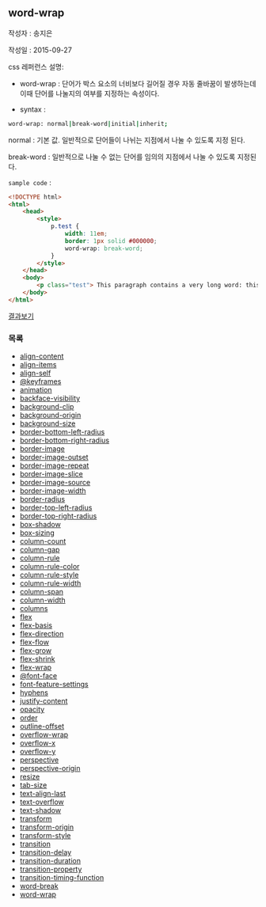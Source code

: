 ## word-wrap

작성자 : 송지은

작성일 : 2015-09-27

css 레퍼런스 설명:
 - word-wrap : 단어가 박스 요소의 너비보다 길어질 경우 자동 줄바꿈이 발생하는데 이때 단어를 나눌지의 여부를 지정하는 속성이다.

 - syntax :
```sh
word-wrap: normal|break-word|initial|inherit;
```

normal : 기본 값. 일반적으로 단어들이 나뉘는 지점에서 나눌 수 있도록 지정 된다.

break-word : 일반적으로 나눌 수 없는 단어를 임의의 지점에서 나눌 수 있도록 지정된다.

`sample code` :

```html
<!DOCTYPE html>
<html>
	<head>
		<style>
			p.test {
			    width: 11em;
			    border: 1px solid #000000;
			    word-wrap: break-word;
			}
		</style>
	</head>
	<body>
		<p class="test"> This paragraph contains a very long word: thisisaveryveryveryveryveryverylongword. The long word will break and wrap to the next line.</p>
	</body>
</html>
```

[결과보기](http://www.w3schools.com/cssref/tryit.asp?filename=trycss3_word-wrap)

### 목록
* [align-content](align-content.md)
* [align-items](align-items.md)
* [align-self](align-self.md)
* [@keyframes](@keyframes.md)
* [animation](animation.md)
* [backface-visibility](backface-visibility.md)
* [background-clip](background-clip.md)
* [background-origin](background-origin.md)
* [background-size](background-size.md)
* [border-bottom-left-radius](border-bottom-left-radius.md)
* [border-bottom-right-radius](border-bottom-right-radius.md)
* [border-image](border-image.md)
* [border-image-outset](border-image-outset.md)
* [border-image-repeat](border-image-repeat.md)
* [border-image-slice](border-image-slice.md)
* [border-image-source](border-image-source.md)
* [border-image-width](border-image-width.md)
* [border-radius](border-radius.md)
* [border-top-left-radius](border-top-left-radius.md)
* [border-top-right-radius](border-top-right-radius.md)
* [box-shadow](box-shadow.md)
* [box-sizing](box-sizing.md)
* [column-count](column-count.md)
* [column-gap](column-gap.md)
* [column-rule](column-rule.md)
* [column-rule-color](column-rule-color.md)
* [column-rule-style](column-rule-style.md)
* [column-rule-width](column-rule-width.md)
* [column-span](column-span.md)
* [column-width](column-width.md)
* [columns](columns.md)
* [flex](flex.md)
* [flex-basis](flex-basis.md)
* [flex-direction](flex-direction.md)
* [flex-flow](flex-flow.md)
* [flex-grow](flex-grow.md)
* [flex-shrink](flex-shrink.md)
* [flex-wrap](flex-wrap.md)
* [@font-face](@font-face.md)
* [font-feature-settings](font-feature-settings.md)
* [hyphens](hyphens.md)
* [justify-content](justify-content.md)
* [opacity](opacity.md)
* [order](order.md)
* [outline-offset](outline-offset.md)
* [overflow-wrap](overflow-wrap.md)
* [overflow-x](overflow-x.md)
* [overflow-y](overflow-y.md)
* [perspective](perspective.md)
* [perspective-origin](perspective-origin.md)
* [resize](resize.md)
* [tab-size](tab-size.md)
* [text-align-last](text-align-last.md)
* [text-overflow](text-overflow.md)
* [text-shadow](text-shadow.md)
* [transform](transform.md)
* [transform-origin](transform-origin.md)
* [transform-style](transform-style.md)
* [transition](transition.md)
* [transition-delay](transition-delay.md)
* [transition-duration](transition-duration.md)
* [transition-property](transition-property.md)
* [transition-timing-function](transition-timing-function.md)
* [word-break](word-break.md)
* [word-wrap](word-wrap.md)
